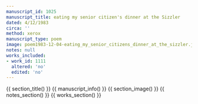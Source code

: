 ```yaml
---
manuscript_id: 1025
manuscript_title: eating my senior citizen's dinner at the Sizzler
dated: 4/12/1983
circa: ''
method: xerox
manuscript_type: poem
image: poem1983-12-04-eating_my_senior_citizens_dinner_at_the_sizzler.jpg
notes: null
works_included:
- work_id: 1111
  altered: 'no'
  edited: 'no'
---
```


{{ section_title() }}
{{ manuscript_info() }}
{{ section_image() }}
{{ notes_section() }}
{{ works_section() }}
